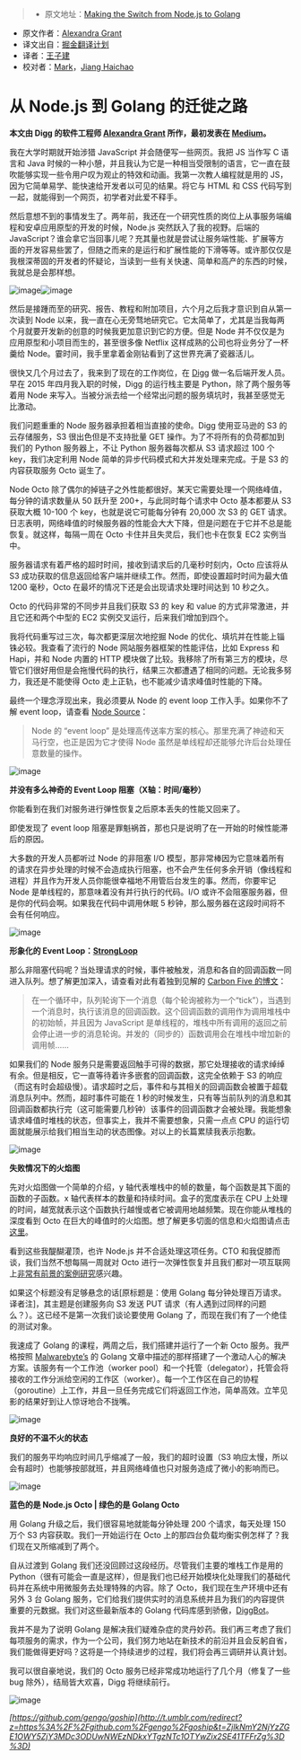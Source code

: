 > * 原文地址：[Making the Switch from Node.js to Golang](https://medium.com/@theflapjack103/the-way-of-the-gopher-6693db15ae1f#.f1purx7x4)
* 原文作者：[Alexandra Grant](https://medium.com/@theflapjack103)
* 译文出自：[掘金翻译计划](https://github.com/xitu/gold-miner)
* 译者：[王子建](https://github.com/Romeo0906)
* 校对者：[Mark](https://github.com/marcmoore)，[Jiang Haichao](https://github.com/AceLeeWinnie)

# 从 Node.js 到 Golang 的迁徙之路

**本文由 Digg 的软件工程师 [Alexandra Grant](https://twitter.com/TheFlapjack103) 所作，最初发表在 [Medium](http://t.umblr.com/redirect?z=https%3A%2F%2Fmedium.com%2F%40theflapjack103%2Fthe-way-of-the-gopher-6693db15ae1f&t=ZTNjOWEzYTUzMGUzNWQwNDk2NDY4ZDM1YWNlMGQwZWI0ZGMwMDFlMCx2SE41TFFrZg%3D%3D)。**

我在大学时期就开始涉猎 JavaScript 并会随便写一些网页。我把 JS 当作写 C 语言和 Java 时候的一种小憩，并且我认为它是一种相当受限制的语言，它一直在鼓吹能够实现一些令用户叹为观止的特效和动画。我第一次教人编程就是用的 JS，因为它简单易学、能快速给开发者以可见的结果。将它与 HTML 和 CSS 代码写到一起，就能得到一个网页，初学者对此爱不释手。

然后意想不到的事情发生了。两年前，我还在一个研究性质的岗位上从事服务端编程和安卓应用原型的开发的时候，Node.js 突然跃入了我的视野。后端的 JavaScript？谁会拿它当回事儿呢？充其量也就是尝试让服务端性能、扩展等方面的开发容易些罢了，但随之而来的是运行和扩展性能的下滑等等。或许那仅仅是我根深蒂固的开发者的怀疑论，当读到一些有关快速、简单和高产的东西的时候，我就总是会那样想。

![image](http://ac-Myg6wSTV.clouddn.com/012e5669d7719053f0ef.gif)![image](http://ac-Myg6wSTV.clouddn.com/a512fa1f20bb772ab90d.gif)

然后是接踵而至的研究、报告、教程和附加项目，六个月之后我才意识到自从第一次读到 Node 以来，我一直在心无旁骛地研究它。它太简单了，尤其是当我每两个月就要开发新的创意的时候我更加意识到它的方便。但是 Node 并不仅仅是为应用原型和小项目而生的，甚至很多像 Netflix 这样成熟的公司也将业务分了一杯羹给 Node。霎时间，我手里拿着金刚钻看到了这世界充满了瓷器活儿。

很快又几个月过去了，我来到了现在的工作岗位，在 [Digg](http://t.umblr.com/redirect?z=http%3A%2F%2Fdigg.com&t=Y2ZjZDUzMjNkYmVhZmMyMzk5NTE5MzhhOWZlZGM5ZWNkZjIwNWIwZix2SE41TFFrZg%3D%3D) 做一名后端开发人员。早在 2015 年四月我入职的时候，Digg 的运行栈主要是 Python，除了两个服务等着用 Node 来写入。当被分派去给一个经常出问题的服务填坑时，我甚至感觉无比激动。

我们问题重重的 Node 服务器承担着相当直接的使命。Digg 使用亚马逊的 S3 的云存储服务，S3 很出色但是不支持批量 GET 操作。为了不将所有的负荷都加到我们的 Python 服务器上，不让 Python 服务器每次都从 S3 请求超过 100 个 key，我们决定利用 Node 简单的异步代码模式和大并发处理来完成。于是 S3 的内容获取服务 Octo 诞生了。

Node Octo 除了偶尔的掉链子之外性能都很好。某天它需要处理一个网络峰值，每分钟的请求数量从 50 跃升至 200+，与此同时每个请求中 Octo 基本都要从 S3 获取大概 10-100 个 key，也就是说它可能每分钟有 20,000 次 S3 的 GET 请求。日志表明，网络峰值的时候服务器的性能会大大下降，但是问题在于它并不总是能恢复。就这样，每隔一周在 Octo 卡住并且失灵后，我们也卡在恢复 EC2 实例当中。

服务器请求有着严格的超时时间，接收到请求后的几毫秒时刻内，Octo 应该将从 S3 成功获取的信息返回给客户端并继续工作。然而，即使设置超时时间为最大值 1200 毫秒，Octo 在最坏的情况下还是会出现请求处理时间达到 10 秒之久。

Octo 的代码非常的不同步并且我们获取 S3 的 key 和 value 的方式非常激进，并且它还和两个中型的 EC2 实例交叉运行，后来我们增加到四个。

我将代码重写过三次，每次都更深层次地挖掘 Node 的优化、填坑并在性能上锱铢必较。我查看了流行的 Node 网站服务器框架的性能评估，比如 Express 和 Hapi，并和 Node 内置的 HTTP 模块做了比较。我移除了所有第三方的模块，尽管它们很好用但是会拖慢代码的执行，结果三次都遭遇了相同的问题。无论我多努力，我还是不能使得 Octo 走上正轨，也不能减少请求峰值时性能的下降。

最终一个理念浮现出来，我必须要从 Node 的 event loop 工作入手。如果你不了解 event loop，请查看 [Node Source](http://t.umblr.com/redirect?z=https%3A%2F%2Fnodesource.com%2Fblog%2Funderstanding-the-nodejs-event-loop%2F&t=MWZlZjIwMDE0N2NjMTQzYTU5ZDgzYjBhYTM3ZWYwODQ3OWIwNDFlOSx2SE41TFFrZg%3D%3D)：

> Node 的 “event loop” 是处理高传送率方案的核心。那里充满了神迹和天马行空，也正是因为它才使得 Node 虽然是单线程却还能够允许后台处理任意数量的操作。

![image](http://ac-Myg6wSTV.clouddn.com/188c024ccb691dbf3a08.png)

**并没有多么神奇的 Event Loop 阻塞（X轴：时间/毫秒）**

你能看到在我们对服务进行弹性恢复之后原本丢失的性能又回来了。

即使发现了 event loop 阻塞是罪魁祸首，那也只是说明了在一开始的时候性能滞后的原因。

大多数的开发人员都听过 Node 的非阻塞 I/O 模型，那非常棒因为它意味着所有的请求在异步处理的时候不会造成执行阻塞，也不会产生任何多余开销（像线程和进程）并且作为开发人员你能很幸福地不用管后台发生的事。然而，你要牢记 Node 是单线程的，那意味着没有并行执行的代码。I/O 或许不会阻塞服务器，但是你的代码会啊。如果我在代码中调用休眠 5 秒钟，那么服务器在这段时间将不会有任何响应。

![image](http://ac-Myg6wSTV.clouddn.com/279f90490044dceae89e.png)

**形象化的 Event Loop：[StrongLoop](http://t.umblr.com/redirect?z=https%3A%2F%2Fstrongloop.com%2Fstrongblog%2Fnode-js-performance-event-loop-monitoring%2F&t=NTJhNDYxN2I2YzkzYmYwYThiZDkyZGNhODFjYjM3MDQwNmVkNWVjNyx2SE41TFFrZg%3D%3D)**

那么非阻塞代码呢？当处理请求的时候，事件被触发，消息和各自的回调函数一同进入队列。想了解更加深入，请查看对此有着独到见解的 [Carbon Five 的博文](http://t.umblr.com/redirect?z=http%3A%2F%2Fblog.carbonfive.com%2F2013%2F10%2F27%2Fthe-javascript-event-loop-explained%2F&t=MTA5NWNlODA3NDJjMTM3YTQwMmIwZWM2ZThkMzI2YTk5NzBjZmJmYyx2SE41TFFrZg%3D%3D)：

> 在一个循环中，队列轮询下一个消息（每个轮询被称为一个“tick”），当遇到一个消息时，执行该消息的回调函数。这个回调函数的调用作为调用堆栈中的初始帧，并且因为 JavaScript 是单线程的，堆栈中所有调用的返回之前会停止进一步的消息轮询。并发的（同步的）函数调用会在堆栈中增加新的调用帧……

如果我们的 Node 服务只是需要返回触手可得的数据，那它处理接收的请求绰绰有余。但是相反，它一直等待着许多嵌套的回调函数，这完全依赖于 S3 的响应（而这有时会超级慢）。请求超时之后，事件和与其相关的回调函数会被置于超载消息队列中。然而，超时事件可能在 1 秒的时候发生，只有等当前队列的消息和其回调函数都执行完（这可能需要几秒钟）该事件的回调函数才会被处理。我能想象请求峰值时堆栈的状态，但事实上，我并不需要想象，只需一点点 CPU 的运行切面就能展示给我们相当生动的状态图像。对以上的长篇累牍我表示抱歉。

![image](http://ac-Myg6wSTV.clouddn.com/43280c3b75d49c7558b0.png)

**失败情况下的火焰图**

先对火焰图做一个简单的介绍，y 轴代表堆栈中的帧的数量，每个函数是其下面的函数的子函数。x 轴代表样本的数量和持续时间。盒子的宽度表示在 CPU 上处理的时间，越宽就表示这个函数执行越慢或者它被调用地越频繁。现在你能从堆栈的深度看到 Octo 在巨大的峰值时的火焰图。想了解更多切面的信息和火焰图请点击[这里](http://t.umblr.com/redirect?z=http%3A%2F%2Fwww.brendangregg.com%2FFlameGraphs%2Fcpuflamegraphs.html&t=YTE0MDdhMDEwN2RhYjhmM2E1ZTA3ZDIyOGY3MWE3ZTA2MzVkNmIyMCx2SE41TFFrZg%3D%3D)。

看到这些我醍醐灌顶，也许 Node.js 并不合适处理这项任务。CTO 和我促膝而谈，我们当然不想每隔一周就对 Octo 进行一次弹性恢复并且我们都对一项互联网上[非常有前景的案例研究](http://t.umblr.com/redirect?z=http%3A%2F%2Fmarcio.io%2F2015%2F07%2Fhandling-1-million-requests-per-minute-with-golang%2F&t=ZTlmMjRlZjVmZmM4NjMxYTEyNGM0NDQ4ZDkxMjE5ODQ1NTFhODM3YSx2SE41TFFrZg%3D%3D)感兴趣。

如果这个标题没有足够悬念的话[原标题是：使用 Golang 每分钟处理百万请求。译者注]，其主题是创建服务向 S3 发送 PUT 请求（有人遇到过同样的问题么？）。这已经不是第一次我们谈论要使用 Golang 了，而现在我们有了一个绝佳的测试对象。

我速成了 Golang 的课程，两周之后，我们搭建并运行了一个新 Octo 服务。我严格按照 [Malwarebyte’s](http://t.umblr.com/redirect?z=https%3A%2F%2Fwww.malwarebytes.org%2F&t=ZDgzZjY3ZTIzMzI0ZGZhZmExNGZhNDNlZjZkODA3ZDM4YmMxYTFmZCx2SE41TFFrZg%3D%3D) 的 Golang 文章中描述的那样搭建了一个激动人心的解决方案。该服务有一个工作池（worker pool）和一个托管（delegator），托管会将接收的工作分派给空闲的工作区（worker）。每一个工作区在自己的协程（goroutine）上工作，并且一旦任务完成它们将返回工作池，简单高效。立竿见影的结果好到让人惊讶地合不拢嘴。

![image](http://ac-Myg6wSTV.clouddn.com/64aafd0bd86b8597ec6c.png)

**良好的不温不火的状态**

我们的服务平均响应时间几乎缩减了一般，我们的超时设置（S3 响应太慢，所以会有超时）也能够按部就班，并且网络峰值也只对服务造成了微小的影响而已。

![image](http://ac-Myg6wSTV.clouddn.com/325e8b4df6f127e0a630.png)

**蓝色的是 Node.js Octo | 绿色的是 Golang Octo**

用 Golang 升级之后，我们很容易地就能每分钟处理 200 个请求，每天处理 150 万个 S3 内容获取。我们一开始运行在 Octo 上的那四台负载均衡实例怎样了？我们现在又所缩减到了两个。

自从过渡到 Golang 我们还没回顾过这段经历。尽管我们主要的堆栈工作是用的 Python（很有可能会一直是这样），但是我们也已经开始模块化处理我们的基础代码并在系统中用微服务去处理特殊的内容。除了 Octo，我们现在生产环境中还有另外 3 台 Golang 服务，它们给我们提供实时的消息系统并且为我们的内容提供重要的元数据。我们对这些最新版本的 Golang 代码库感到骄傲，[DiggBot](http://t.umblr.com/redirect?z=http%3A%2F%2Fdigg.com%2Fdiggbot&t=ZjViNWY1YTAyMDQzMjA1ODNmODlhOGZiY2Y4NWY2MTVmMzdkODQ0Yyx2SE41TFFrZg%3D%3D)。

我并不是为了说明 Golang 是解决我们疑难杂症的灵丹妙药。我们再三考虑了我们每项服务的需求，作为一个公司，我们努力地站在新技术的前沿并且会反躬自省，我们能做得更好吗？这将是一个持续进步的过程，我们将会再三调研并认真计划。

我可以很自豪地说，我们的 Octo 服务已经非常成功地运行了几个月（修复了一些 bug 除外），结局皆大欢喜，Digg 将继续前行。

![image](http://ac-Myg6wSTV.clouddn.com/406585559a3d18e43467.png)

[](http://t.umblr.com/redirect?z=https%3A%2F%2Fgithub.com%2Fgengo%2Fgoship&t=ZjlkNmY2NjYzZGE1OWY5ZjY3MDc3ODUwNWEzNDkxYTgzNTc1OTYwZix2SE41TFFrZg%3D%3D)_[https://github.com/gengo/goship](http://t.umblr.com/redirect?z=https%3A%2F%2Fgithub.com%2Fgengo%2Fgoship&t=ZjlkNmY2NjYzZGE1OWY5ZjY3MDc3ODUwNWEzNDkxYTgzNTc1OTYwZix2SE41TFFrZg%3D%3D)_